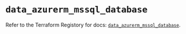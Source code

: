 # `data_azurerm_mssql_database`

Refer to the Terraform Registory for docs: [`data_azurerm_mssql_database`](https://www.terraform.io/docs/providers/azurerm/d/mssql_database).
